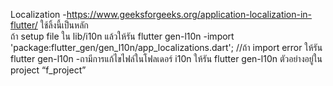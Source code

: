 Localization
-https://www.geeksforgeeks.org/application-localization-in-flutter/  ใช้ลิ้งนี้เป็นหลัก <br/>
ถ้า setup file ใน lib/i10n แล้วให้รัน flutter gen-l10n
-import 'package:flutter_gen/gen_l10n/app_localizations.dart'; //ถ้า import error ให้รัน flutter gen-l10n
-ถามีการแก้ไขไฟล์ในโฟลเดอร์ i10n ให้รัน flutter gen-l10n
ตัวอย่างอยู่ใน project “f_project”
